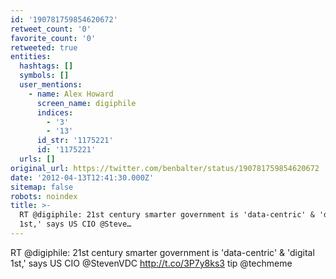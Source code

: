 ```yaml
---
id: '190781759854620672'
retweet_count: '0'
favorite_count: '0'
retweeted: true
entities:
  hashtags: []
  symbols: []
  user_mentions:
    - name: Alex Howard
      screen_name: digiphile
      indices:
        - '3'
        - '13'
      id_str: '1175221'
      id: '1175221'
  urls: []
original_url: https://twitter.com/benbalter/status/190781759854620672
date: '2012-04-13T12:41:30.000Z'
sitemap: false
robots: noindex
title: >-
  RT @digiphile: 21st century smarter government is 'data-centric' & 'digital
  1st,' says US CIO @Steve…
---
```


RT @digiphile: 21st century smarter government is 'data-centric' & 'digital 1st,' says US CIO @StevenVDC http://t.co/3P7y8ks3 tip @techmeme